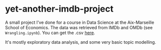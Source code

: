 # yet-another-imdb-project

A small project I've done for a course in Data Science at the Aix-Marseille School of Economics. The data was retrieved from IMDb and OMDb (see `Wrangling.ipynb`). You can get the .csv [here](https://drive.google.com/drive/folders/1bZeqhJixOjkc1wpm1zmz09-tyYrpTM3S?usp=sharing).

It's mostly exploratory data analysis, and some very basic topic modelling.
